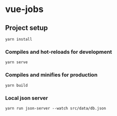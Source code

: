 # vue-jobs

## Project setup
```
yarn install
```

### Compiles and hot-reloads for development
```
yarn serve
```

### Compiles and minifies for production
```
yarn build
```

### Local json server
```
yarn run json-server --watch src/data/db.json 
```
